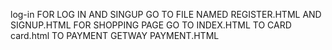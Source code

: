 log-in
FOR LOG IN AND SINGUP GO TO FILE NAMED REGISTER.HTML AND SIGNUP.HTML FOR SHOPPING PAGE GO TO INDEX.HTML TO CARD card.html TO PAYMENT GETWAY PAYMENT.HTML
